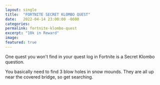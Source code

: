 ```yaml
---
layout: single
title:  "FORTNITE SECRET KLOMBO QUEST"
date:   2022-04-14 23:00:00 -0600
categories: 
permalink: fortnite-klombo-quest
excerpt: "10k in Reward"
image: 
featured: true
---
```


One quest you won't find in your quest log in Fortnite is a Secret Klombo question. 

You basically need to find 3 blow holes in snow mounds. They are all up near the covered bridge, so get searching.


